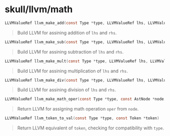 # skull/llvm/math

```c
LLVMValueRef llvm_make_add(const Type *type, LLVMValueRef lhs, LLVMValueRef rhs)
```

> Build LLVM for assining addition of `lhs` and `rhs`.

```c
LLVMValueRef llvm_make_sub(const Type *type, LLVMValueRef lhs, LLVMValueRef rhs)
```

> Build LLVM for assining subtraction of `lhs` and `rhs`.

```c
LLVMValueRef llvm_make_mult(const Type *type, LLVMValueRef lhs, LLVMValueRef rhs)
```

> Build LLVM for assining multiplication of `lhs` and `rhs`.

```c
LLVMValueRef llvm_make_div(const Type *type, LLVMValueRef lhs, LLVMValueRef rhs)
```

> Build LLVM for assining division of `lhs` and `rhs`.

```c
LLVMValueRef llvm_make_math_oper(const Type *type, const AstNode *node, MathOper *oper)
```

> Return LLVM for assigning math operation `oper` from `node`.

```c
LLVMValueRef llvm_token_to_val(const Type *type, const Token *token)
```

> Return LLVM equivalent of `token`, checking for compatibility with `type`.

